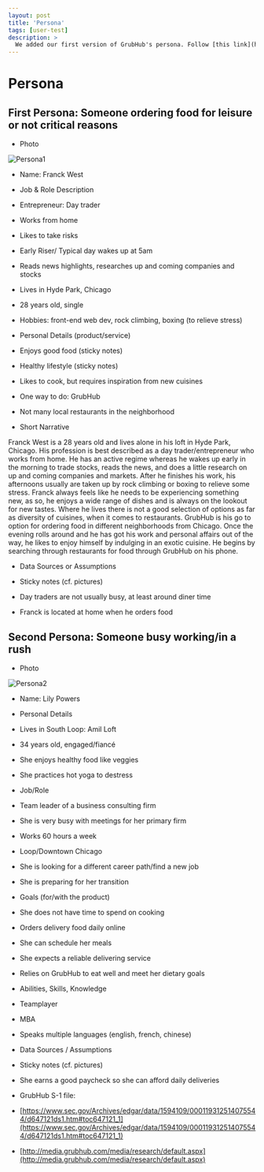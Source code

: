```yaml
---
layout: post
title: 'Persona'
tags: [user-test]
description: >
  We added our first version of GrubHub's persona. Follow [this link](https://florian-wahl.github.io/com525portfolio/2017/03/06/persona/) to see it.
---
```

# Persona

## First Persona: Someone ordering food for leisure or not critical reasons

- Photo

![Persona1](https://static.pexels.com/photos/78225/pexels-photo-78225.jpeg)

- Name: Franck West

- Job & Role Description

 - Entrepreneur: Day trader
 
 - Works from home
 
 - Likes to take risks
 
 - Early Riser/ Typical day wakes up at 5am
 
 - Reads news highlights, researches up and coming companies and stocks
 
 - Lives in Hyde Park, Chicago
 
 - 28 years old, single
 
 - Hobbies: front-end web dev, rock climbing, boxing (to relieve stress)

- Personal Details (product/service)

 - Enjoys good food (sticky notes)
 
 - Healthy lifestyle (sticky notes)
 
 - Likes to cook, but requires inspiration from new cuisines
 
 - One way to do: GrubHub
 
 - Not many local restaurants in the neighborhood 

- Short Narrative 

Franck West is a 28 years old and lives alone in his loft in Hyde Park, Chicago. His profession is best described as a day trader/entrepreneur who works from home. He has an active regime whereas he wakes up early in the morning to trade stocks, reads the news, and does a little research on up and coming companies and markets. After he finishes his work, his afternoons usually are taken up by rock climbing or boxing to relieve some stress. Franck always feels like he needs to be experiencing something new, as so, he enjoys a wide range of dishes and is always on the lookout for new tastes. Where he lives there is not a good selection of options as far as diversity of cuisines, when it comes to restaurants. GrubHub is his go to option for ordering food in different neighborhoods from Chicago. Once the evening rolls around and he has got his work and personal affairs out of the way, he likes to enjoy himself by indulging in an exotic cuisine. He begins by searching through restaurants for food through GrubHub on his phone.

- Data Sources or Assumptions

 - Sticky notes (cf. pictures)
 
 - Day traders are not usually busy, at least around diner time
 
 - Franck is located at home when he orders food



## Second Persona: Someone busy working/in a rush

- Photo

![Persona2](http://maquilladas.com/wp-content/2013/05/Consejos-para-peinar-el-pelo-corto-y-rizado1.jpg)

- Name: Lily Powers

- Personal Details
 
 - Lives in South Loop: Amil Loft
 
 - 34 years old, engaged/fiancé 

 - She enjoys healthy food like veggies 
 
 - She practices hot yoga to destress

- Job/Role

 - Team leader of a business consulting firm
 
 - She is very busy with meetings for her primary firm
 
 - Works 60 hours a week
 
 - Loop/Downtown Chicago
 
 - She is looking for a different career path/find a new job
 
 - She is preparing for her transition

- Goals (for/with the product)

 - She does not have time to spend on cooking

 - Orders delivery food daily online 
 
 - She can schedule her meals
 
 - She expects a reliable delivering service 
 
 - Relies on GrubHub to eat well and meet her dietary goals 

- Abilities, Skills, Knowledge

 - Teamplayer
 
 - MBA
 
 - Speaks multiple languages (english, french, chinese)

- Data Sources / Assumptions

 - Sticky notes (cf. pictures)
 
 - She earns a good paycheck so she can afford daily deliveries
 
 - GrubHub S-1 file: 

  - [https://www.sec.gov/Archives/edgar/data/1594109/000119312514075544/d647121ds1.htm#toc647121_1](https://www.sec.gov/Archives/edgar/data/1594109/000119312514075544/d647121ds1.htm#toc647121_1)

  - [http://media.grubhub.com/media/research/default.aspx](http://media.grubhub.com/media/research/default.aspx)




